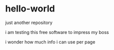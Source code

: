# hello-world
just another repository

i am testing this free software to impress my boss

i wonder how much info i can use per page
